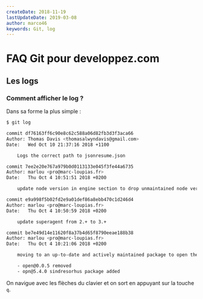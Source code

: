 ```yaml
---
createDate: 2018-11-19
lastUpdateDate: 2019-03-08
author: marco46
keywords: Git, log
---
```


# FAQ Git pour developpez.com

## Les logs

### Comment afficher le log ?

Dans sa forme la plus simple :

```bash
$ git log

commit df76163ff6c90e8c62c588a06d82fb3d3f3aca66
Author: Thomas Davis <thomasalwyndavis@gmail.com>
Date:   Wed Oct 10 21:37:16 2018 +1100

    Logs the correct path to jsonresume.json

commit 7ee2e20e767a979b0d0113133e045f3fe44a6735
Author: marlou <pro@marc-loupias.fr>
Date:   Thu Oct 4 10:51:51 2018 +0200

    update node version in engine section to drop unmaintained node version and match travis config

commit e9a998f5b02fd2e9a01def86a8ebb470c1d246d4
Author: marlou <pro@marc-loupias.fr>
Date:   Thu Oct 4 10:50:59 2018 +0200

    update superagent from 2.+ to 3.+

commit be7e49d14e11620f8a37b4d65f8790eeae188b38
Author: marlou <pro@marc-loupias.fr>
Date:   Thu Oct 4 10:21:06 2018 +0200

    moving to an up-to-date and actively maintained package to open the browser

    - open@0.0.5 removed
    - opn@5.4.0 sindresorhus package added

```

On navigue avec les flèches du clavier et on sort en appuyant sur la touche `q`.

